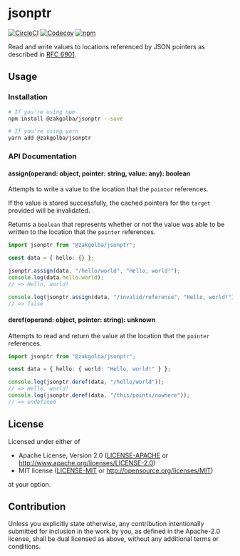 # jsonptr

[![CircleCI](https://img.shields.io/circleci/project/github/zacharygolba/jsonptr/master.svg?style=flat-square)](https://circleci.com/gh/zacharygolba/jsonptr/tree/master) [![Codecov](https://img.shields.io/codecov/c/github/zacharygolba/jsonptr/master.svg?style=flat-square)](https://codecov.io/gh/zacharygolba/jsonptr/branch/master) [![npm](https://img.shields.io/npm/v/@zakgolba/jsonptr.svg?style=flat-square)](https://www.npmjs.com/package/@zakgolba/jsonptr)

Read and write values to locations referenced by JSON pointers as described in [RFC 6901](https://tools.ietf.org/html/rfc6901).

## Usage

### Installation

```sh
# If you're using npm
npm install @zakgolba/jsonptr --save

# If you're using yarn
yarn add @zakgolba/jsonptr
```

### API Documentation

#### assign(operand: object, pointer: string, value: any): boolean

Attempts to write a value to the location that the `pointer` references.

If the value is stored successfully, the cached pointers for the `target` provided will be invalidated.

Returns a `boolean` that represents whether or not the value was able to be written to the location that the `pointer` references.

```typescript
import jsonptr from "@zakgolba/jsonptr";

const data = { hello: {} };

jsonptr.assign(data, "/hello/world", "Hello, world!");
console.log(data.hello.world);
// => Hello, world!

console.log(jsonptr.assign(data, "/invalid/reference", "Hello, world!"));
// => false
```

#### deref(operand: object, pointer: string): unknown

Attempts to read and return the value at the location that the `pointer` references.

```typescript
import jsonptr from "@zakgolba/jsonptr";

const data = { hello: { world: "Hello, world!" } };

console.log(jsonptr.deref(data, "/hello/world"));
// => Hello, world!
console.log(jsonptr.deref(data, "/this/points/nowhere"));
// => undefined
```

## License

Licensed under either of

- Apache License, Version 2.0
  ([LICENSE-APACHE](LICENSE-APACHE) or http://www.apache.org/licenses/LICENSE-2.0)
- MIT license
  ([LICENSE-MIT](LICENSE-MIT) or http://opensource.org/licenses/MIT)

at your option.

## Contribution

Unless you explicitly state otherwise, any contribution intentionally submitted for inclusion in the work by you, as defined in the Apache-2.0 license, shall be dual licensed as above, without any additional terms or conditions.
